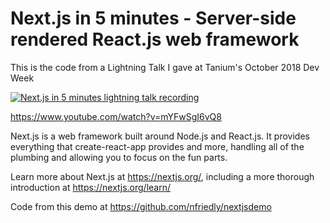 # Next.js in 5 minutes - Server-side rendered React.js web framework

This is the code from a Lightning Talk I gave at Tanium's October 2018 Dev Week

[![Next.js in 5 minutes lightning talk recording](https://img.youtube.com/vi/mYFwSgI6vQ8/0.jpg)](https://www.youtube.com/watch?v=mYFwSgI6vQ8)

https://www.youtube.com/watch?v=mYFwSgI6vQ8

Next.js is a web framework built around Node.js and React.js. It provides everything that create-react-app provides and more, handling all of the plumbing and allowing you to focus on the fun parts.

Learn more about Next.js at https://nextjs.org/, including a more thorough introduction at https://nextjs.org/learn/

Code from this demo at https://github.com/nfriedly/nextjsdemo
